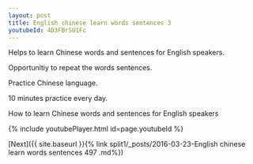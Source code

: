 ```yaml
---
layout: post
title: English chinese learn words sentences 3 
youtubeId: 4D3FBrSU1Fc
---
```

 
 
Helps to learn Chinese words and sentences for English speakers.

Opportunitiy to repeat the words sentences. 

Practice Chinese language. 
 
10 minutes practice every day. 
 
How to learn Chinese words and sentences for English speakers 
 
{% include youtubePlayer.html id=page.youtubeId %}
 
 
[Next]({{ site.baseurl }}{% link  split1/_posts/2016-03-23-English chinese learn words sentences 497 .md%})
 
